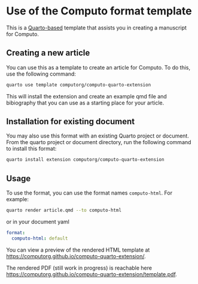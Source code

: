 # Use of the Computo format template

This is a [Quarto-based](https://quarto.org) template that assists you in creating a manuscript for Computo.

## Creating a new article

You can use this as a template to create an article for Computo. To do this, use the following command:

```bash
quarto use template computorg/computo-quarto-extension
```

This will install the extension and create an example qmd file and bibiography that you can use as a starting place for your article.

## Installation for existing document

You may also use this format with an existing Quarto project or document. From the quarto project or document directory, run the following command to install this format:

```bash
quarto install extension computorg/computo-quarto-extension
```

## Usage

To use the format, you can use the format names `computo-html`. For example:

```bash
quarto render article.qmd --to computo-html
```

or in your document yaml

```yaml
format:
  computo-html: default
```

You can view a preview of the rendered HTML template at <https://computorg.github.io/computo-quarto-extension/>.

The rendered PDF (still work in progress) is reachable here <https://computorg.github.io/computo-quarto-extension/template.pdf>.


